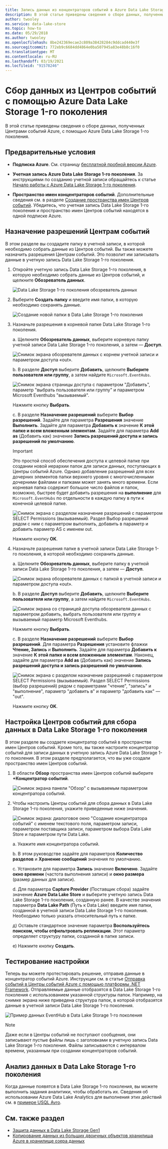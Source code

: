 ```yaml
---
title: Запись данных из концентраторов событий в Azure Data Lake Storage 1-го поколения
description: В этой статье приведены сведения о сборе данных, полученных Центрами событий Azure, с помощью Azure Data Lake Storage 1-го поколения. Начните с проверки предварительных требований.
author: twooley
ms.service: data-lake-store
ms.topic: how-to
ms.date: 05/29/2018
ms.author: twooley
ms.openlocfilehash: 8be242369ecae2c809a38428284c9ddcad440e3f
ms.sourcegitcommit: 772eb9c6684dd4864e0ba507945a83e48b8c16f0
ms.translationtype: MT
ms.contentlocale: ru-RU
ms.lasthandoff: 03/19/2021
ms.locfileid: "91578246"
---
```

# <a name="use-azure-data-lake-storage-gen1-to-capture-data-from-event-hubs"></a>Сбор данных из Центров событий с помощью Azure Data Lake Storage 1-го поколения

В этой статье приведены сведения о сборе данных, полученных Центрами событий Azure, с помощью Azure Data Lake Storage 1-го поколения.

## <a name="prerequisites"></a>Предварительные условия

* **Подписка Azure**. См. страницу [бесплатной пробной версии Azure](https://azure.microsoft.com/pricing/free-trial/).

* **Учетная запись Azure Data Lake Storage 1-го поколения**. За инструкциями по созданию учетной записи обращайтесь к статье [Начало работы с Azure Data Lake Storage 1-го поколения](data-lake-store-get-started-portal.md).

*  **Пространство имен концентраторов событий**. Дополнительные сведения см. в разделе [Создание пространства имен Центров событий](../event-hubs/event-hubs-create.md#create-an-event-hubs-namespace). Убедитесь, что учетная запись Data Lake Storage 1-го поколения и пространство имен Центров событий находятся в одной подписке Azure.


## <a name="assign-permissions-to-event-hubs"></a>Назначение разрешений Центрам событий

В этом разделе вы создадите папку в учетной записи, в которой необходимо собрать данные из Центров событий. Вы также можете назначить разрешения Центрам событий. Это позволит им записывать данные в учетную запись Data Lake Storage 1-го поколения. 

1. Откройте учетную запись Data Lake Storage 1-го поколения, в которую необходимо собрать данные из Центров событий, и щелкните **Обозреватель данных**.

    ![Data Lake Storage 1-го поколения обозреватель данных](./media/data-lake-store-archive-eventhub-capture/data-lake-store-open-data-explorer.png "Data Lake Storage 1-го поколения обозреватель данных")

1.  Выберите **Создать папку** и введите имя папки, в которую необходимо сохранять данные.

    ![Создание новой папки в Data Lake Storage 1-го поколения](./media/data-lake-store-archive-eventhub-capture/data-lake-store-create-new-folder.png "Создание новой папки в Data Lake Storage 1-го поколения")

1. Назначьте разрешения в корневой папке Data Lake Storage 1-го поколения. 

    а. Щелкните **Обозреватель данных**, выберите корневую папку учетной записи Data Lake Storage 1-го поколения, а затем — **Доступ**.

    ![Снимок экрана обозревателя данных с корнем учетной записи и параметром доступа «out».](./media/data-lake-store-archive-eventhub-capture/data-lake-store-assign-permissions-to-root.png "Назначение разрешений для корневого Data Lake Storage 1-го поколения")

    b. В разделе **Доступ** выберите **Добавить**, щелкните **Выберите пользователя или группу**, а затем найдите `Microsoft.EventHubs`. 

    ![Снимок экрана страницы доступа с параметром "Добавить", параметр "выбрать пользователя или группу" и параметром Microsoft Eventhubs "вызываемый".](./media/data-lake-store-archive-eventhub-capture/data-lake-store-assign-eventhub-sp.png "Назначение разрешений для корневого Data Lake Storage 1-го поколения")
    
    Нажмите кнопку **Выбрать**.

    c. В разделе **Назначение разрешений** выберите **Выбор разрешений**. Задайте для параметра **Разрешения** значение **Выполнить**. Задайте для параметра **Добавить к** значение **К этой папке и всем вложенным элементам**. Задайте для параметра **Add as** (Добавить как) значение **Запись разрешений доступа и запись разрешений по умолчанию**.

    > [!IMPORTANT]
    > Это простой способ обеспечения доступа к целевой папке при создании новой иерархии папок для записи данных, поступающих в Центры событий Azure.  Однако добавление разрешений для всех дочерних элементов папки верхнего уровня с многочисленными дочерними файлами и папками может занять много времени.  Если корневая папка содержит большое число файлов и папок, возможно, быстрее будет добавить разрешения на **выполнение** для `Microsoft.EventHubs` по отдельности в каждую папку в пути к конечной целевой папке. 

    ![Снимок экрана с разделом назначение разрешений с параметром SELECT Permissions (вызываемый). Раздел Выбор разрешений рядом с ним с параметром выполнить, добавить в параметр и добавить параметр AS с именем out.](./media/data-lake-store-archive-eventhub-capture/data-lake-store-assign-eventhub-sp1.png "Назначение разрешений для корневого Data Lake Storage 1-го поколения")

    Нажмите кнопку **OK**.

1. Назначьте разрешения папке в учетной записи Data Lake Storage 1-го поколения, в которой необходимо сохранить данные.

    а. Щелкните **Обозреватель данных**, выберите папку в учетной записи Data Lake Storage 1-го поколения, а затем — **Доступ**.

    ![Снимок экрана обозревателя данных с папкой в учетной записи и параметром доступа «out».](./media/data-lake-store-archive-eventhub-capture/data-lake-store-assign-permissions-to-folder.png "Назначение разрешений для папки Data Lake Storage 1-го поколения")

    b. В разделе **Доступ** выберите **Добавить**, щелкните **Выберите пользователя или группу**, а затем найдите `Microsoft.EventHubs`. 

    ![Снимок экрана со страницей доступа обозревателя данных с параметром добавить, выбрать пользователя или группу и вызываемый параметр Microsoft Eventhubs.](./media/data-lake-store-archive-eventhub-capture/data-lake-store-assign-eventhub-sp.png "Назначение разрешений для папки Data Lake Storage 1-го поколения")
    
    Нажмите кнопку **Выбрать**.

    c. В разделе **Назначение разрешений** выберите **Выбор разрешений**. Для параметра **Разрешения** установите флажки **Чтение, Запись** и **Выполнить**. Задайте для параметра **Добавить к** значение **К этой папке и всем вложенным элементам**. Наконец, задайте для параметра **Add as** (Добавить как) значение **Запись разрешений доступа и запись разрешений по умолчанию**.

    ![Снимок экрана с разделом назначение разрешений с параметром SELECT Permissions (вызываемый). Раздел SELECT Permissions (выбор разрешений) рядом с параметрами "чтение", "запись" и "выполнение", параметр "добавить в" и параметр "добавить как" — "out".](./media/data-lake-store-archive-eventhub-capture/data-lake-store-assign-eventhub-sp-folder.png "Назначение разрешений для папки Data Lake Storage 1-го поколения")
    
    Нажмите кнопку **OK**. 

## <a name="configure-event-hubs-to-capture-data-to-data-lake-storage-gen1"></a>Настройка Центров событий для сбора данных в Data Lake Storage 1-го поколения

В этом разделе вы создаете концентратор событий в пространстве имен Центров событий. Кроме того, вы также настроите концентратор событий для записи данных в учетную запись Azure Data Lake Storage 1-го поколения. В этом разделе предполагается, что вы уже создали пространство имен Центров событий.

1. В области **Обзор** пространства имен Центров событий выберите **+Концентратор событий**.

    ![Снимок экрана панели "Обзор" с вызываемым параметром концентратора событий.](./media/data-lake-store-archive-eventhub-capture/data-lake-store-create-event-hub.png "Создание концентратора событий")

1. Чтобы настроить Центры событий для сбора данных в Data Lake Storage 1-го поколения, укажите приведенные ниже значения.

    ![Снимок экрана: диалоговое окно "Создание концентратора событий" с именем текстового поля, параметром записи, параметром поставщика записи, параметром выбора Data Lake Store и параметром пути Data Lake.](./media/data-lake-store-archive-eventhub-capture/data-lake-store-configure-eventhub.png "Создание концентратора событий")

    а. Укажите имя концентратора событий.
    
    b. В этом руководстве задайте для параметров **Количество разделов** и **Хранение сообщений** значения по умолчанию.
    
    c. Установите для параметра **Запись** значение **Включено**. Задайте **окно времени** (частота выполнения записи) и **окно размера** (размер данных для записи). 
    
    d. Для параметра **Capture Provider** (Поставщик сбора) задайте значение **Azure Data Lake Store** и выберите учетную запись Data Lake Storage 1-го поколения, созданную ранее. В качестве значения параметра **Data Lake Path** (Путь к Data Lake) введите имя папки, созданной в учетной записи Data Lake Storage 1-го поколения. Необходимо только указать относительный путь к папке.

    д) Оставьте стандартное значение параметра **Воспользуйтесь поиском, чтобы отфильтровать репликации**. Этот параметр определяет структуру папки, созданной в папке записи.

    е) Нажмите кнопку **Создать**.

## <a name="test-the-setup"></a>Тестирование настройки

Теперь вы можете протестировать решение, отправив данные в концентратор событий Azure. Инструкции см. в статье [Отправка событий в Центры событий Azure с помощью платформы .NET Framework](../event-hubs/event-hubs-dotnet-framework-getstarted-send.md). Отправляемые данные отобразятся в Data Lake Storage 1-го поколения с использованием указанной структуры папок. Например, на снимке экрана ниже приведена структура папок, в которой отобразятся данные в учетной записи Data Lake Storage 1-го поколения.

![Пример данных EventHub в Data Lake Storage 1-го поколения](./media/data-lake-store-archive-eventhub-capture/data-lake-store-eventhub-data-sample.png "Пример данных EventHub в Data Lake Storage 1-го поколения")

> [!NOTE]
> Даже если в Центры событий не поступают сообщения, они записывают пустые файлы лишь с заголовками в учетную запись Data Lake Storage 1-го поколения. Файлы записываются с интервалом времени, указанным при создании концентраторов событий.
> 
>

## <a name="analyze-data-in-data-lake-storage-gen1"></a>Анализ данных в Data Lake Storage 1-го поколения

Когда данные появятся в Data Lake Storage 1-го поколения, вы можете выполнить задания аналитики, чтобы обработать их. Сведения об использовании Azure Data Lake Analytics для выполнения этих действий см. в [примере USQL Avro](https://github.com/Azure/usql/tree/master/Examples/AvroExamples).
  

## <a name="see-also"></a>См. также раздел
* [Защита данных в Data Lake Storage Gen1](data-lake-store-secure-data.md)
* [Копирование данных из больших двоичных объектов хранилища Azure в хранилище озера данных](data-lake-store-copy-data-azure-storage-blob.md)
